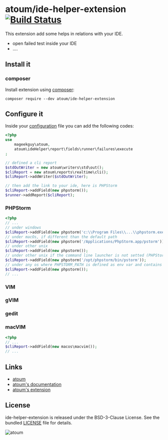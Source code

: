# atoum/ide-helper-extension [![Build Status](https://travis-ci.org/atoum/ide-helper-extension.svg?branch=master)](https://travis-ci.org/atoum/ide-helper-extension)

This extension add some helps in relations with your IDE.

* open failed test inside your IDE
* ....

## Install it

### composer

Install extension using [composer](https://getcomposer.org):

```
composer require --dev atoum/ide-helper-extension
```

## Configure it

Inside your [configuration](http://docs.atoum.org/en/latest/configuration_bootstraping.html#fichier-de-configuration) file you can add the following codes:
```php
<?php
use
    mageekguy\atoum,
    atoum\ideHelper\report\fields\runner\failures\execute
;

// defined a cli report
$stdOutWriter = new atoum\writers\std\out();
$cliReport = new atoum\reports\realtime\cli();
$cliReport->addWriter($stdOutWriter);

// then add the link to your ide, here is PHPStorm
$cliReport->addField(new phpstorm());
$runner->addReport($cliReport);
```

### PHPStorm

```php
<?php
// ...
// under windows
$cliReport->addField(new phpstorm('c:\\Program Files\\...\\phpstorm.exe'));
// under macOs, if different than the default path
$cliReport->addField(new phpstorm('/Applications/PhpStorm.app/pstorm'));
// under other unix
$cliReport->addField(new phpstorm());
// under other unix if the command line launcher is not setted (PHPStorm>Tools>Create Command line...)
$cliReport->addField(new phpstorm('/opt/phpstorm/bin/pstorm'));
// under any os where PHPSTORM_PATH is defined as env var and contains a path to PHPStorm
$cliReport->addField(new phpstorm());
// ...
```

### VIM

### gVIM

### gedit

### macVIM

```php
<?php
// ...
$cliReport->addField(new macos\macvim());
// ...
```

## Links

* [atoum](http://atoum.org)
* [atoum's documentation](http://docs.atoum.org)
* [atoum's extension](http://extensions.atoum.org/)

## License

ide-helper-extension is released under the BSD-3-Clause License. See the bundled [LICENSE](LICENSE) file for details.

![atoum](http://atoum.org/images/logo/atoum.png)
